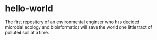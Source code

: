 # hello-world
The first repository of an environmental engineer who has decided microbial ecology and bioinformatics will save the world one little tract of polluted soil at a time.
